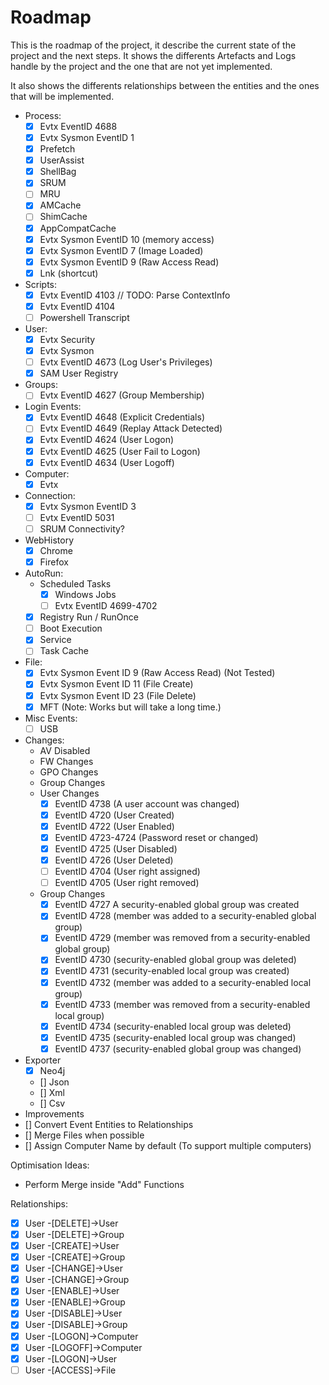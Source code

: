 # Roadmap

This is the roadmap of the project, it describe the current state of the project and the next steps.
It shows the differents Artefacts and Logs handle by the project and the one that are not yet implemented.

It also shows the differents relationships between the entities and the ones that will be implemented.

- Process:
  - [x] Evtx EventID 4688
  - [x] Evtx Sysmon EventID 1
  - [x] Prefetch
  - [x] UserAssist
  - [x] ShellBag
  - [x] SRUM
  - [ ] MRU
  - [x] AMCache
  - [ ] ShimCache
  - [x] AppCompatCache
  - [x] Evtx Sysmon EventID 10 (memory access)
  - [x] Evtx Sysmon EventID 7 (Image Loaded)
  - [x] Evtx Sysmon EventID 9 (Raw Access Read)
  - [x] Lnk (shortcut)
- Scripts:
  - [x] Evtx EventID 4103 // TODO: Parse ContextInfo
  - [x] Evtx EventID 4104
  - [ ] Powershell Transcript
- User:
  - [x] Evtx Security
  - [x] Evtx Sysmon
  - [ ] Evtx EventID 4673 (Log User's Privileges)
  - [x] SAM User Registry
- Groups:
  - [ ] Evtx EventID 4627 (Group Membership)
- Login Events:
  - [x] Evtx EventID 4648 (Explicit Credentials)
  - [ ] Evtx EventID 4649 (Replay Attack Detected)
  - [x] Evtx EventID 4624 (User Logon)
  - [x] Evtx EventID 4625 (User Fail to Logon)
  - [x] Evtx EventID 4634 (User Logoff)
- Computer:
  - [x] Evtx
- Connection:
  - [x] Evtx Sysmon EventID 3
  - [ ] Evtx EventID 5031
  - [ ] SRUM Connectivity?
- WebHistory
  - [x] Chrome
  - [x] Firefox
- AutoRun:
  - Scheduled Tasks
    - [x] Windows Jobs
    - [ ] Evtx EventID 4699-4702
  - [x] Registry Run / RunOnce
  - [ ] Boot Execution
  - [x] Service
  - [ ] Task Cache
- File:
  - [x] Evtx Sysmon Event ID 9 (Raw Access Read) (Not Tested)
  - [x] Evtx Sysmon Event ID 11 (File Create) 
  - [x] Evtx Sysmon Event ID 23 (File Delete)
  - [x] MFT (Note: Works but will take a long time.)
- Misc Events:
  - [ ] USB
- Changes:
  - AV Disabled
  - FW Changes
  - GPO Changes
  - Group Changes
  - User Changes
    - [x] EventID 4738 (A user account was changed)
    - [x] EventID 4720 (User Created)
    - [x] EventID 4722 (User Enabled)
    - [x] EventID 4723-4724 (Password reset or changed)
    - [x] EventID 4725 (User Disabled)
    - [x] EventID 4726 (User Deleted)
    - [ ] EventID 4704 (User right assigned)
    - [ ] EventID 4705 (User right removed)
  - Group Changes
    - [x] EventID	4727 	A security-enabled global group was created
    - [x] EventID	4728 	(member was added to a security-enabled global group)
    - [x] EventID	4729 	(member was removed from a security-enabled global group)
    - [x] EventID	4730 	(security-enabled global group was deleted)
    - [x] EventID	4731 	(security-enabled local group was created)
    - [x] EventID	4732 	(member was added to a security-enabled local group)
    - [x] EventID	4733 	(member was removed from a security-enabled local group)
    - [x] EventID	4734 	(security-enabled local group was deleted)
    - [x] EventID	4735 	(security-enabled local group was changed)
    - [x] EventID	4737 	(security-enabled global group was changed)
- Exporter
  - [x] Neo4j
  - [] Json
  - [] Xml
  - [] Csv
- Improvements
- [] Convert Event Entities to Relationships
- [] Merge Files when possible
- [] Assign Computer Name by default (To support multiple computers)


Optimisation Ideas:
- Perform Merge inside "Add" Functions

Relationships:
- [x] User -[DELETE]->User
- [x] User -[DELETE]->Group
- [x] User -[CREATE]->User
- [x] User -[CREATE]->Group
- [x] User -[CHANGE]->User
- [x] User -[CHANGE]->Group
- [x] User -[ENABLE]->User
- [x] User -[ENABLE]->Group
- [x] User -[DISABLE]->User
- [x] User -[DISABLE]->Group
- [x] User -[LOGON]->Computer
- [x] User -[LOGOFF]->Computer
- [x] User -[LOGON]->User
- [ ] User -[ACCESS]->File
